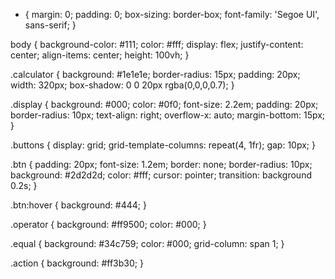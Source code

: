 * {
  margin: 0;
  padding: 0;
  box-sizing: border-box;
  font-family: 'Segoe UI', sans-serif;
}

body {
  background-color: #111;
  color: #fff;
  display: flex;
  justify-content: center;
  align-items: center;
  height: 100vh;
}

.calculator {
  background: #1e1e1e;
  border-radius: 15px;
  padding: 20px;
  width: 320px;
  box-shadow: 0 0 20px rgba(0,0,0,0.7);
}

.display {
  background: #000;
  color: #0f0;
  font-size: 2.2em;
  padding: 20px;
  border-radius: 10px;
  text-align: right;
  overflow-x: auto;
  margin-bottom: 15px;
}

.buttons {
  display: grid;
  grid-template-columns: repeat(4, 1fr);
  gap: 10px;
}

.btn {
  padding: 20px;
  font-size: 1.2em;
  border: none;
  border-radius: 10px;
  background: #2d2d2d;
  color: #fff;
  cursor: pointer;
  transition: background 0.2s;
}

.btn:hover {
  background: #444;
}

.operator {
  background: #ff9500;
  color: #000;
}

.equal {
  background: #34c759;
  color: #000;
  grid-column: span 1;
}

.action {
  background: #ff3b30;
}
